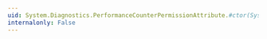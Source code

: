 ```yaml
---
uid: System.Diagnostics.PerformanceCounterPermissionAttribute.#ctor(System.Security.Permissions.SecurityAction)
internalonly: False
---
```

